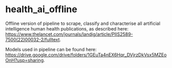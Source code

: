# health_ai_offline
Offline version of pipeline to scrape, classify and characterise all artificial intelligence human health publications, as described here: https://www.thelancet.com/journals/landig/article/PIIS2589-7500(22)00032-2/fulltext.

Models used in pipeline can be found here: https://drive.google.com/drive/folders/1GEuTa4nEX6Hqr_DVjrzDkVsx5MZEoOnH?usp=sharing.
